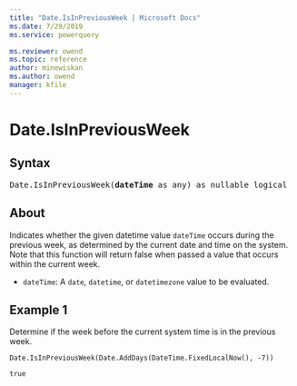 ```yaml
---
title: "Date.IsInPreviousWeek | Microsoft Docs"
ms.date: 7/29/2019
ms.service: powerquery

ms.reviewer: owend
ms.topic: reference
author: minewiskan
ms.author: owend
manager: kfile
---
```

# Date.IsInPreviousWeek

## Syntax

<pre>
Date.IsInPreviousWeek(<b>dateTime</b> as any) as nullable logical
</pre>

## About  
Indicates whether the given datetime value `dateTime` occurs during the previous week, as determined by the current date and time on the system. Note that this function will return false when passed a value that occurs within the current week. <ul> <li><code>dateTime</code>: A <code>date</code>, <code>datetime</code>, or <code>datetimezone</code> value to be evaluated.</li> </ul>

## Example 1
Determine if the week before the current system time is in the previous week.

```powerquery-m
Date.IsInPreviousWeek(Date.AddDays(DateTime.FixedLocalNow(), -7))
```

`true`
